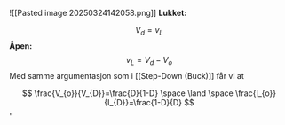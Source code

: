 
![[Pasted image 20250324142058.png]]
**Lukket:**

$$
V_{d}=v_{L}
$$
**Åpen:**
$$
v_{L}=V_{d}-V_{o}
$$
Med samme argumentasjon som i [[Step-Down (Buck)]] får vi at 

$$
\frac{V_{o}}{V_{D}}=\frac{D}{1-D} \space \land \space \frac{I_{o}}{I_{D}}=\frac{1-D}{D}
$$'